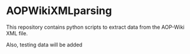 # AOPWikiXMLparsing
This repository contains python scripts to extract data from the AOP-Wiki XML file.

Also, testing data will be added
